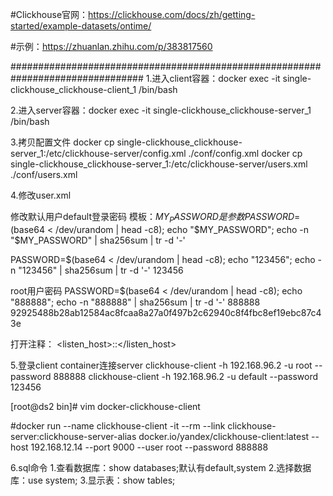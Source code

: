 #Clickhouse官网：https://clickhouse.com/docs/zh/getting-started/example-datasets/ontime/


#示例：https://zhuanlan.zhihu.com/p/383817560




################################################################################
1.进入client容器：docker exec -it single-clickhouse_clickhouse-client_1 /bin/bash

2.进入server容器：docker exec -it single-clickhouse_clickhouse-server_1 /bin/bash

3.拷贝配置文件
docker cp single-clickhouse_clickhouse-server_1:/etc/clickhouse-server/config.xml ./conf/config.xml
docker cp single-clickhouse_clickhouse-server_1:/etc/clickhouse-server/users.xml ./conf/users.xml

4.修改user.xml

修改默认用户default登录密码
模板：$MY_PASSWORD是参数
PASSWORD=$(base64 < /dev/urandom | head -c8); echo "$MY_PASSWORD"; echo -n "$MY_PASSWORD" | sha256sum | tr -d '-'

PASSWORD=$(base64 < /dev/urandom | head -c8); echo "123456"; echo -n "123456" | sha256sum | tr -d '-'
123456

root用户密码
PASSWORD=$(base64 < /dev/urandom | head -c8); echo "888888"; echo -n "888888" | sha256sum | tr -d '-'
888888
92925488b28ab12584ac8fcaa8a27a0f497b2c62940c8f4fbc8ef19ebc87c43e

打开注释：  <listen_host>::</listen_host>

5.登录client container连接server
clickhouse-client -h 192.168.96.2 -u root --password 888888
clickhouse-client -h 192.168.96.2 -u default --password 123456

[root@ds2 bin]# vim docker-clickhouse-client

#docker run --name clickhouse-client  -it --rm --link clickhouse-server:clickhouse-server-alias docker.io/yandex/clickhouse-client:latest --host 192.168.12.14 --port 9000 --user root --password 888888


6.sql命令
1.查看数据库：show databases;默认有default,system
2.选择数据库：use system;
3.显示表：show tables;





